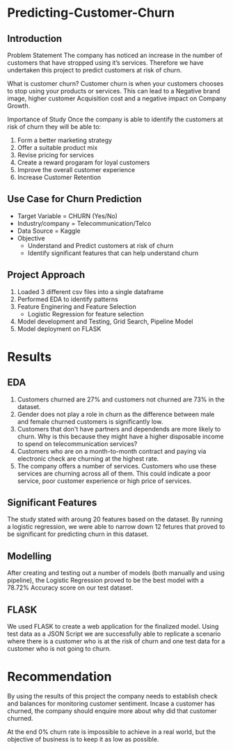 # Predicting-Customer-Churn
## Introduction
Problem Statement
The company has noticed an increase in the number of customers that have stropped using it’s services. Therefore we have undertaken this project to predict customers at risk of churn. 

What is customer churn?
Customer churn is when your customers chooses to stop using your products or services. This can lead to a Negative brand image, higher customer Acquisition cost and a negative impact on Company Growth.

Importance of Study
Once the company is able to identify the customers at risk of churn they will be able to:
1. Form a better marketing strategy
2. Offer a suitable product mix
3. Revise pricing for services
4. Create a reward progaram for loyal customers
5. Improve the overall customer experience 
6. Increase Customer Retention


## Use Case for Churn Prediction
* Target Variable = CHURN (Yes/No)
* Industry/company = Telecommunication/Telco
* Data Source = Kaggle
* Objective 
    - Understand and Predict customers at risk of churn
    - Identify significant features that can help understand churn


## Project Approach
1. Loaded 3 different csv files into a single dataframe
2. Performed EDA to identify patterns 
3. Feature Enginering and Feature Selection
    - Logistic Regression for feature selection 
4. Model development and Testing, Grid Search, Pipeline Model
5. Model deployment on FLASK 

# Results
## EDA
1. Customers churned are 27% and customers not churned are 73% in the dataset.
2. Gender does not play a role in churn as the difference between male and female churned customers is significantly low. 
3. Customers that don't have partners and dependends are more likely to churn. Why is this because they might have a higher disposable income to spend on telecommunication services?
4. Customers who are on a month-to-month contract and paying via electronic check are churning at the highest rate.
5. The company offers a number of services. Customers who use these services are churning across all of them. This could indicate a poor service, poor customer experience or high price of services. 

## Significant Features
The study stated with aroung 20 features based on the dataset. By running a logistic regression, we were able to narrow down 12 fetures that proved to be significant for predicting churn in this dataset. 

## Modelling 
After creating and testing out a number of models (both manually and using pipeline), the Logistic Regression proved to be the best model with a 78.72% Accuracy score on our test dataset. 

## FLASK
We used FLASK to create a web application for the finalized model. Using test data as a JSON Script we are successfully able to replicate a scenario where there is a customer who is at the risk of churn and one test data for a customer who is not going to churn. 


# Recommendation
By using the results of this project the company needs to establish check and balances for monitoring customer sentiment. Incase a customer has churned, the company should enquire more about why did that customer churned. 

At the end 0% churn rate is impossible to achieve in a real world, but the objective of business is to keep it as low as possible. 







